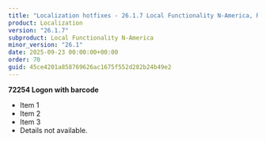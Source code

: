 ```yaml
---
title: "Localization hotfixes - 26.1.7 Local Functionality N-America, Release date September 23, 2025 - Hotfixes"
product: Localization
version: "26.1.7"
subproduct: Local Functionality N-America
minor_version: "26.1"
date: 2025-09-23 00:00:00+00:00
order: 70
guid: 45ce4201a858769626ac1675f552d282b24b49e2
---
```


**72254 Logon with barcode**- Item 1- Item 2- Item 3- Details not available.
